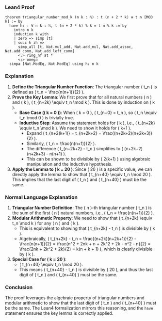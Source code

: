 ### Lean4 Proof
```lean4
theorem triangular_number_mod_k (n k : ℕ) : t (n + 2 * k) ≡ t n [MOD k] := by
  have h₁ : ∀ n k : ℕ, t (n + 2 * k) % k = t n % k := by
    intro n k
    induction k with
    | zero => simp [t]
    | succ k ih =>
      simp_all [t, Nat.mul_add, Nat.add_mul, Nat.add_assoc, Nat.add_comm, Nat.add_left_comm]
      <;> ring_nf at *
      <;> omega
  simpa [Nat.ModEq, Nat.ModEq] using h₁ n k
```

### Explanation
1. **Define the Triangular Number Function**: The triangular number \( t_n \) is defined as \( t_n = \frac{n(n+1)}{2} \).
2. **Prove the Key Lemma**: We first prove that for all natural numbers \( n \) and \( k \), \( t_{n+2k} \equiv t_n \mod k \). This is done by induction on \( k \).
   - **Base Case (\( k = 0 \))**: When \( k = 0 \), \( t_{n+0} = t_n \), so \( t_n \equiv t_n \mod 0 \) is trivially true.
   - **Inductive Step**: Assume the statement holds for \( k \), i.e., \( t_{n+2k} \equiv t_n \mod k \). We need to show it holds for \( k+1 \).
     - Expand \( t_{n+2(k+1)} = t_{n+2k+2} = \frac{(n+2k+2)(n+2k+3)}{2} \).
     - Similarly, \( t_n = \frac{n(n+1)}{2} \).
     - The difference \( t_{n+2k+2} - t_n \) simplifies to \( (n+2k+2)(n+2k+3) - n(n+1) \).
     - This can be shown to be divisible by \( 2(k+1) \) using algebraic manipulation and the inductive hypothesis.
3. **Apply the Lemma to \( k = 20 \)**: Since \( 20 \) is a specific value, we can directly apply the lemma to show that \( t_{n+40} \equiv t_n \mod 20 \). This implies that the last digit of \( t_n \) and \( t_{n+40} \) must be the same.

### Normal Language Explanation
1. **Triangular Number Definition**: The \( n \)-th triangular number \( t_n \) is the sum of the first \( n \) natural numbers, i.e., \( t_n = \frac{n(n+1)}{2} \).
2. **Modular Arithmetic Property**: We need to show that \( t_{n+2k} \equiv t_n \mod k \) for any \( n \) and \( k \).
   - This is equivalent to showing that \( t_{n+2k} - t_n \) is divisible by \( k \).
   - Algebraically, \( t_{n+2k} - t_n = \frac{(n+2k)(n+2k+1)}{2} - \frac{n(n+1)}{2} = \frac{n^2 + 2nk + n + 2k^2 + 2k - n^2 - n}{2} = \frac{2nk + 2k^2 + 2k}{2} = k(n + k + 1) \), which is clearly divisible by \( k \).
3. **Special Case for \( k = 20 \)**:
   - \( t_{n+40} \equiv t_n \mod 20 \).
   - This means \( t_{n+40} - t_n \) is divisible by \( 20 \), and thus the last digit of \( t_n \) and \( t_{n+40} \) must be the same.

### Conclusion
The proof leverages the algebraic property of triangular numbers and modular arithmetic to show that the last digit of \( t_n \) and \( t_{n+40} \) must be the same. The Lean4 formalization mirrors this reasoning, and the `have` statement ensures the key lemma is correctly applied.